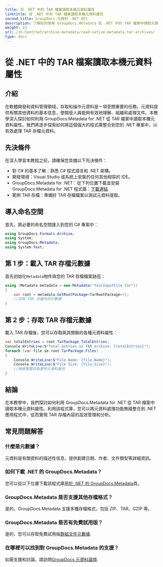 ```yaml
---
title: 從 .NET 中的 TAR 檔案讀取本機元資料屬性
linktitle: 從 .NET 中的 TAR 檔案讀取本機元資料屬性
second_title: GroupDocs.元資料 .NET API
description: 了解如何使用 GroupDocs.Metadata 從 .NET 中的 TAR 檔案中擷取元資料。本教學將逐步指導您完成流程。
weight: 12
url: /zh-hant/net/archive-metadata/read-native-metadata-tar-archives/
type: docs
---
```

# 從 .NET 中的 TAR 檔案讀取本機元資料屬性

## 介紹
在軟體開發和資料管理領域，存取和操作元資料是一項至關重要的任務。元資料提供有關其他資料的基本信息，使開發人員能夠有效地理解、組織和處理文件。本教學深入探討如何利用 GroupDocs.Metadata for .NET 從 TAR 檔案中讀取本機元資料屬性。我們將逐步探索如何將這個強大的程式庫整合到您的 .NET 專案中，以有效處理 TAR 存檔元資料。
## 先決條件
在深入學習本教程之前，請確保您具備以下先決條件：
- 對 C# 的基本了解：熟悉 C# 程式語言和 .NET 架構。
- 開發環境：Visual Studio 或系統上安裝的任何其他相容的 IDE。
-  GroupDocs.Metadata for .NET：從下列位置下載並安裝 GroupDocs.Metadata for .NET 程式庫：[下載連結](https://releases.groupdocs.com/metadata/net/).
- 範例 TAR 存檔：準備好 TAR 存檔檔案以測試元資料提取。

## 導入命名空間
首先，將必要的命名空間匯入到您的 C# 專案中：
```csharp
using GroupDocs.Formats.Archive;
using System;
using GroupDocs.Metadata;
using System.Text;
```
## 第 1 步：載入 TAR 存檔元數據
首先初始化`Metadata`物件與您的 TAR 存檔檔案路徑：
```csharp
using (Metadata metadata = new Metadata("YourInputFile.tar"))
{
    var root = metadata.GetRootPackage<TarRootPackage>();
    //存取 TAR 存檔中的元數據
}
```
## 第 2 步：存取 TAR 存檔元數據
載入 TAR 存檔後，您可以存取與其關聯的各種元資料屬性：
```csharp
var totalEntries = root.TarPackage.TotalEntries;
Console.WriteLine($"Total entries in TAR archive: {totalEntries}");
foreach (var file in root.TarPackage.Files)
{
    Console.WriteLine($"File Name: {file.Name}");
    Console.WriteLine($"File Size: {file.Size}");
    //根據需要存取更多元資料屬性
}
```

## 結論
在本教學中，我們探討如何利用 GroupDocs.Metadata for .NET 從 TAR 檔案中讀取本機元資料屬性。利用該程式庫，您可以將元資料處理功能無縫整合到 .NET 應用程式中，從而實現 TAR 存檔內容的高效管理和分析。

## 常見問題解答
### 什麼是元數據？
元資料是有關資料的描述性信息，提供創建日期、作者、文件類型等詳細資訊。
### 如何下載 .NET 的 GroupDocs.Metadata？
您可以從以下位置下載該程式庫[用於 .NET 的 GroupDocs.Metadata](https://releases.groupdocs.com/metadata/net/)頁。
### GroupDocs.Metadata 是否支援其他存檔格式？
是的，GroupDocs.Metadata 支援多種存檔格式，包括 ZIP、TAR、GZIP 等。
### GroupDocs.Metadata 是否有免費試用版？
是的，您可以存取免費試用版[群組文件元數據](https://releases.groupdocs.com/).
### 在哪裡可以找到對 GroupDocs.Metadata 的支援？
如需支援和討論，請訪問[GroupDocs.元資料論壇](https://forum.groupdocs.com/c/metadata/14).